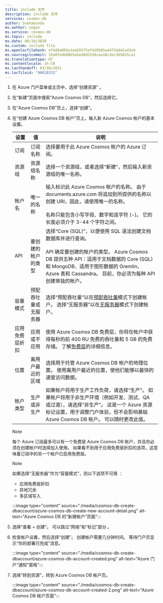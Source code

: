 ```yaml
---
title: include 文件
description: include 文件
services: cosmos-db
author: SnehaGunda
ms.author: sngun
ms.service: cosmos-db
ms.topic: include
ms.date: 08/19/2020
ms.custom: include file
ms.openlocfilehash: efdd4a065e1eab55f5af420585a44754d42a43e9
ms.sourcegitcommit: 32e0fedb80b5a5ed0d2336cea18c3ec3b5015ca1
ms.translationtype: HT
ms.contentlocale: zh-CN
ms.lasthandoff: 03/30/2021
ms.locfileid: "96010333"
---
```

1. 在 Azure 门户菜单或主页中，选择“创建资源” 。

1. 在“新建”页面中搜索“Azure Cosmos DB”，然后选择它。 

1. 在“Azure Cosmos DB”页上，选择“创建”。

1. 在“创建 Azure Cosmos DB 帐户”页上，输入新 Azure Cosmos 帐户的基本设置。 

    |设置|值|说明 |
    |---|---|---|
    |订阅|订阅名称|选择要用于此 Azure Cosmos 帐户的 Azure 订阅。 |
    |资源组|资源组名称|选择一个资源组，或者选择“新建”，然后输入新资源组的唯一名称。 |
    |帐户名|唯一的名称|输入标识此 Azure Cosmos 帐户的名称。 由于 documents.azure.com 将追加到所提供的名称以创建 URI，因此，请使用唯一的名称。<br><br>名称只能包含小写字母、数字和连字符 (-)。 它的长度必须介于 3-44 个字符之间。|
    |API|要创建的帐户的类型|选择“Core (SQL)”，以便使用 SQL 语法创建文档数据库并进行查询。 <br><br>API 确定要创建的帐户的类型。 Azure Cosmos DB 提供五种 API：适用于文档数据的 Core (SQL) 和 MongoDB、适用于图形数据的 Gremlin、Azure 表和 Cassandra。 目前，你必须为每种 API 创建单独的帐户。 |
    |容量模式|预配吞吐量或无服务器|选择“预配吞吐量”以在[预配吞吐量](../articles/cosmos-db/set-throughput.md)模式下创建帐户。 选择“无服务器”以在[无服务器](../articles/cosmos-db/serverless.md)模式下创建帐户。|
    |应用免费层折扣|应用或不应用|使用 Azure Cosmos DB 免费层，你将在帐户中获得每秒的前 400 RU 免费的吞吐量和 5 GB 的免费存储。 了解[免费层](https://azure.microsoft.com/pricing/details/cosmos-db/)的详细信息。|
    |位置|离用户最近的区域|选择用于托管 Azure Cosmos DB 帐户的地理位置。 使用离用户最近的位置，使他们能够以最快的速度访问数据。|
    |帐户类型|生产或非生产|如果帐户将用于生产工作负荷，请选择“生产”。 如果帐户将用于非生产环境（例如开发、测试、QA 或过渡），请选择“非生产”。 这是一个 Azure 资源标记设置，用于调整门户体验，但不会影响基础 Azure Cosmos DB 帐户。 可以随时更改此值。|

    > [!NOTE]
    > 每个 Azure 订阅最多可以有一个免费层 Azure Cosmos DB 帐户，并且你必须在创建帐户时选择加入使用。 如果看不到用于应用免费层折扣的选项，这意味着订阅中的另一个帐户已启用免费层。
   
    > [!NOTE]
    > 如果选择“无服务器”作为“容量模式”，则以下选项不可用 ：
    > - 应用免费层折扣
    > - 异地冗余
    > - 多区域写入
    
    :::image type="content" source="./media/cosmos-db-create-dbaccount/azure-cosmos-db-create-new-account-detail.png" alt-text="Azure Cosmos DB 的“新建帐户”页面":::

1. 选择“查看 + 创建”。 可以跳过“网络”和“标记”部分 。

1. 检查帐户设置，然后选择“创建”。 创建帐户需要几分钟时间。 等待门户页显示“你的部署已完成”消息。 

    :::image type="content" source="./media/cosmos-db-create-dbaccount/azure-cosmos-db-account-created.png" alt-text="Azure 门户“通知”窗格":::

1. 选择“转到资源”，转到 Azure Cosmos DB 帐户页。 

    :::image type="content" source="./media/cosmos-db-create-dbaccount/azure-cosmos-db-account-created-2.png" alt-text="Azure Cosmos DB 帐户页面":::
